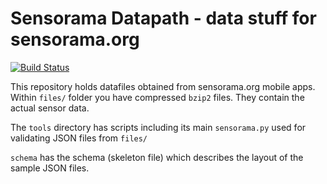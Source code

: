 # Sensorama Datapath - data stuff for sensorama.org

[![Build Status](https://travis-ci.org/wkoszek/sensorama-datapath.svg?branch=master)](https://travis-ci.org/wkoszek/sensorama-datapath)

This repository holds datafiles obtained from sensorama.org mobile apps.
Within `files/` folder you have compressed `bzip2` files. They contain the
actual sensor data.

The `tools` directory has scripts including its main `sensorama.py` used for
validating JSON files from `files/`

`schema` has the schema (skeleton file) which describes the layout of the
sample JSON files.
